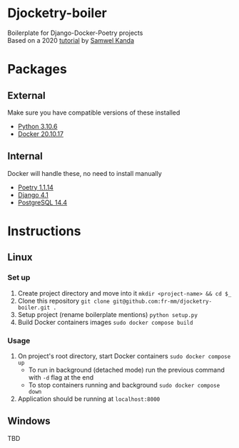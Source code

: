 # Djocketry-boiler

Boilerplate for Django-Docker-Poetry projects  
Based on a 2020 [tutorial](https://medium.com/@samwelkanda/how-to-initialize-a-django-project-with-poetry-and-docker-ef4997006f2f) 
by [Samwel Kanda](https://medium.com/@samwelkanda)


# Packages
## External 
Make sure you have compatible versions of these installed

- [Python 3.10.6](https://www.python.org/downloads/release/python-3106/)
- [Docker 20.10.17](https://docs.docker.com/engine/release-notes/#201017)

## Internal 
Docker will handle these, no need to install manually
- [Poetry 1.1.14](https://python-poetry.org/blog/announcing-poetry-1.1.14/)
- [Django 4.1](https://docs.djangoproject.com/en/4.1/releases/4.1/)
- [PostgreSQL 14.4](https://www.postgresql.org/docs/current/release-14-4.html)

# Instructions

## Linux

### Set up 
1. Create project directory and move into it `mkdir <project-name> && cd $_`
2. Clone this repository `git clone git@github.com:fr-mm/djocketry-boiler.git .`
3. Setup project (rename boilerplate mentions) `python setup.py`
4. Build Docker containers images `sudo docker compose build`

### Usage
1. On project's root directory, start Docker containers `sudo docker compose up`
   - To run in background (detached mode) run the previous command with `-d` flag at the end
   - To stop containers running and background `sudo docker compose down` 
2. Application should be running at `localhost:8000`

## Windows
TBD